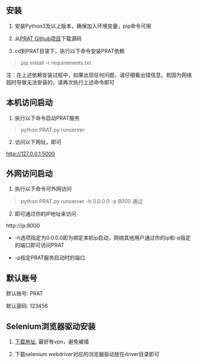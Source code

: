 ## 安装

1. 安装Python3及以上版本，确保加入环境变量，pip命令可用

2. 从[PRAT Github项目](https://github.com/xiaobing0805/PRAT)下载源码

3. cd到PRAT目录下，执行以下命令安装PRAT依赖

> pip install -r requirements.txt

注：在上述依赖安装过程中，如果出现任何问题，请仔细看出错信息，若因为网络超时导致无法安装的，请再次执行上述命令即可

## 本机访问启动

1. 执行以下命令启动PRAT服务

> python PRAT.py runserver

2. 访问以下网址，即可

http://127.0.0.1:5000

## 外网访问启动
1. 执行以下命令可外网访问

> python PRAT.py runserver -h 0.0.0.0 -p 8000
通过

2. 即可通过你的IP地址来访问

http://ip:8000

- -h选项指定为0.0.0.0即为绑定本机ip启动，网络其他用户通过你的ip和-p指定的端口即可访问PRAT

- -p指定PRAT服务启动时的端口

## 默认账号

默认账号: PRAT

默认密码: 123456

## Selenium浏览器驱动安装

1. [下载地址](https://docs.seleniumhq.org/download/), 最好有vpn，避免被墙

2. 下载selenium webdriver对应的浏览器驱动放在driver目录即可